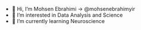 - 👋 Hi, I’m Mohsen Ebrahimi -> @mohsenebrahimyir
- 👀 I’m interested in Data Analysis and Science
- 🌱 I’m currently learning Neuroscience

<!---
mohsenebrahimyir/mohsenebrahimyir is a ✨ special ✨ repository because its `README.md` (this file) appears on your GitHub profile.
You can click the Preview link to take a look at your changes.
--->

